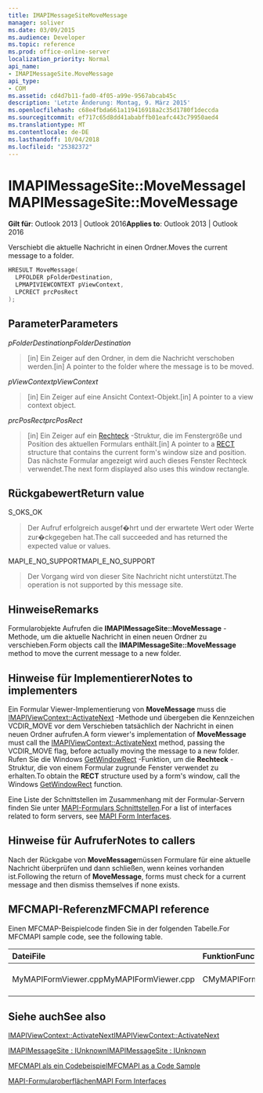 ```yaml
---
title: IMAPIMessageSiteMoveMessage
manager: soliver
ms.date: 03/09/2015
ms.audience: Developer
ms.topic: reference
ms.prod: office-online-server
localization_priority: Normal
api_name:
- IMAPIMessageSite.MoveMessage
api_type:
- COM
ms.assetid: cd4d7b11-fad0-4f05-a99e-9567abcab45c
description: 'Letzte Änderung: Montag, 9. März 2015'
ms.openlocfilehash: c68e4fbda661a119416918a2c35d1780f1deccda
ms.sourcegitcommit: ef717c65d8dd41ababffb01eafc443c79950aed4
ms.translationtype: MT
ms.contentlocale: de-DE
ms.lasthandoff: 10/04/2018
ms.locfileid: "25382372"
---
```

# <a name="imapimessagesitemovemessage"></a><span data-ttu-id="43d1e-103">IMAPIMessageSite::MoveMessage</span><span class="sxs-lookup"><span data-stu-id="43d1e-103">IMAPIMessageSite::MoveMessage</span></span>

  
  
<span data-ttu-id="43d1e-104">**Gilt für**: Outlook 2013 | Outlook 2016</span><span class="sxs-lookup"><span data-stu-id="43d1e-104">**Applies to**: Outlook 2013 | Outlook 2016</span></span> 
  
<span data-ttu-id="43d1e-105">Verschiebt die aktuelle Nachricht in einen Ordner.</span><span class="sxs-lookup"><span data-stu-id="43d1e-105">Moves the current message to a folder.</span></span>
  
```cpp
HRESULT MoveMessage(
  LPFOLDER pFolderDestination,
  LPMAPIVIEWCONTEXT pViewContext,
  LPCRECT prcPosRect
);
```

## <a name="parameters"></a><span data-ttu-id="43d1e-106">Parameter</span><span class="sxs-lookup"><span data-stu-id="43d1e-106">Parameters</span></span>

 <span data-ttu-id="43d1e-107">_pFolderDestination_</span><span class="sxs-lookup"><span data-stu-id="43d1e-107">_pFolderDestination_</span></span>
  
> <span data-ttu-id="43d1e-108">[in] Ein Zeiger auf den Ordner, in dem die Nachricht verschoben werden.</span><span class="sxs-lookup"><span data-stu-id="43d1e-108">[in] A pointer to the folder where the message is to be moved.</span></span>
    
 <span data-ttu-id="43d1e-109">_pViewContext_</span><span class="sxs-lookup"><span data-stu-id="43d1e-109">_pViewContext_</span></span>
  
> <span data-ttu-id="43d1e-110">[in] Ein Zeiger auf eine Ansicht Context-Objekt.</span><span class="sxs-lookup"><span data-stu-id="43d1e-110">[in] A pointer to a view context object.</span></span>
    
 <span data-ttu-id="43d1e-111">_prcPosRect_</span><span class="sxs-lookup"><span data-stu-id="43d1e-111">_prcPosRect_</span></span>
  
> <span data-ttu-id="43d1e-112">[in] Ein Zeiger auf ein [Rechteck](https://msdn.microsoft.com/library/dd162897%28VS.85%29.aspx) -Struktur, die im Fenstergröße und Position des aktuellen Formulars enthält.</span><span class="sxs-lookup"><span data-stu-id="43d1e-112">[in] A pointer to a [RECT](https://msdn.microsoft.com/library/dd162897%28VS.85%29.aspx) structure that contains the current form's window size and position.</span></span> <span data-ttu-id="43d1e-113">Das nächste Formular angezeigt wird auch dieses Fenster Rechteck verwendet.</span><span class="sxs-lookup"><span data-stu-id="43d1e-113">The next form displayed also uses this window rectangle.</span></span> 
    
## <a name="return-value"></a><span data-ttu-id="43d1e-114">Rückgabewert</span><span class="sxs-lookup"><span data-stu-id="43d1e-114">Return value</span></span>

<span data-ttu-id="43d1e-115">S_OK</span><span class="sxs-lookup"><span data-stu-id="43d1e-115">S_OK</span></span> 
  
> <span data-ttu-id="43d1e-116">Der Aufruf erfolgreich ausgef�hrt und der erwartete Wert oder Werte zur�ckgegeben hat.</span><span class="sxs-lookup"><span data-stu-id="43d1e-116">The call succeeded and has returned the expected value or values.</span></span>
    
<span data-ttu-id="43d1e-117">MAPI_E_NO_SUPPORT</span><span class="sxs-lookup"><span data-stu-id="43d1e-117">MAPI_E_NO_SUPPORT</span></span> 
  
> <span data-ttu-id="43d1e-118">Der Vorgang wird von dieser Site Nachricht nicht unterstützt.</span><span class="sxs-lookup"><span data-stu-id="43d1e-118">The operation is not supported by this message site.</span></span>
    
## <a name="remarks"></a><span data-ttu-id="43d1e-119">Hinweise</span><span class="sxs-lookup"><span data-stu-id="43d1e-119">Remarks</span></span>

<span data-ttu-id="43d1e-120">Formularobjekte Aufrufen die **IMAPIMessageSite::MoveMessage** -Methode, um die aktuelle Nachricht in einen neuen Ordner zu verschieben.</span><span class="sxs-lookup"><span data-stu-id="43d1e-120">Form objects call the **IMAPIMessageSite::MoveMessage** method to move the current message to a new folder.</span></span> 
  
## <a name="notes-to-implementers"></a><span data-ttu-id="43d1e-121">Hinweise für Implementierer</span><span class="sxs-lookup"><span data-stu-id="43d1e-121">Notes to implementers</span></span>

<span data-ttu-id="43d1e-122">Ein Formular Viewer-Implementierung von **MoveMessage** muss die [IMAPIViewContext::ActivateNext](imapiviewcontext-activatenext.md) -Methode und übergeben die Kennzeichen VCDIR_MOVE vor dem Verschieben tatsächlich der Nachricht in einen neuen Ordner aufrufen.</span><span class="sxs-lookup"><span data-stu-id="43d1e-122">A form viewer's implementation of **MoveMessage** must call the [IMAPIViewContext::ActivateNext](imapiviewcontext-activatenext.md) method, passing the VCDIR_MOVE flag, before actually moving the message to a new folder.</span></span> <span data-ttu-id="43d1e-123">Rufen Sie die Windows [GetWindowRect](https://msdn.microsoft.com/library/ms633519) -Funktion, um die **Rechteck** -Struktur, die von einem Formular zugrunde Fenster verwendet zu erhalten.</span><span class="sxs-lookup"><span data-stu-id="43d1e-123">To obtain the **RECT** structure used by a form's window, call the Windows [GetWindowRect](https://msdn.microsoft.com/library/ms633519) function.</span></span> 
  
<span data-ttu-id="43d1e-124">Eine Liste der Schnittstellen im Zusammenhang mit der Formular-Servern finden Sie unter [MAPI-Formulars Schnittstellen](mapi-form-interfaces.md).</span><span class="sxs-lookup"><span data-stu-id="43d1e-124">For a list of interfaces related to form servers, see [MAPI Form Interfaces](mapi-form-interfaces.md).</span></span>
  
## <a name="notes-to-callers"></a><span data-ttu-id="43d1e-125">Hinweise für Aufrufer</span><span class="sxs-lookup"><span data-stu-id="43d1e-125">Notes to callers</span></span>

<span data-ttu-id="43d1e-126">Nach der Rückgabe von **MoveMessage**müssen Formulare für eine aktuelle Nachricht überprüfen und dann schließen, wenn keines vorhanden ist.</span><span class="sxs-lookup"><span data-stu-id="43d1e-126">Following the return of **MoveMessage**, forms must check for a current message and then dismiss themselves if none exists.</span></span> 
  
## <a name="mfcmapi-reference"></a><span data-ttu-id="43d1e-127">MFCMAPI-Referenz</span><span class="sxs-lookup"><span data-stu-id="43d1e-127">MFCMAPI reference</span></span>

<span data-ttu-id="43d1e-128">Einen MFCMAP-Beispielcode finden Sie in der folgenden Tabelle.</span><span class="sxs-lookup"><span data-stu-id="43d1e-128">For MFCMAPI sample code, see the following table.</span></span>
  
|<span data-ttu-id="43d1e-129">**Datei**</span><span class="sxs-lookup"><span data-stu-id="43d1e-129">**File**</span></span>|<span data-ttu-id="43d1e-130">**Funktion**</span><span class="sxs-lookup"><span data-stu-id="43d1e-130">**Function**</span></span>|<span data-ttu-id="43d1e-131">**Kommentar**</span><span class="sxs-lookup"><span data-stu-id="43d1e-131">**Comment**</span></span>|
|:-----|:-----|:-----|
|<span data-ttu-id="43d1e-132">MyMAPIFormViewer.cpp</span><span class="sxs-lookup"><span data-stu-id="43d1e-132">MyMAPIFormViewer.cpp</span></span>  <br/> |<span data-ttu-id="43d1e-133">CMyMAPIFormViewer::MoveMessage</span><span class="sxs-lookup"><span data-stu-id="43d1e-133">CMyMAPIFormViewer::MoveMessage</span></span>  <br/> |<span data-ttu-id="43d1e-134">Nicht implementiert.</span><span class="sxs-lookup"><span data-stu-id="43d1e-134">Not implemented.</span></span>  <br/> |
   
## <a name="see-also"></a><span data-ttu-id="43d1e-135">Siehe auch</span><span class="sxs-lookup"><span data-stu-id="43d1e-135">See also</span></span>



[<span data-ttu-id="43d1e-136">IMAPIViewContext::ActivateNext</span><span class="sxs-lookup"><span data-stu-id="43d1e-136">IMAPIViewContext::ActivateNext</span></span>](imapiviewcontext-activatenext.md)
  
[<span data-ttu-id="43d1e-137">IMAPIMessageSite : IUnknown</span><span class="sxs-lookup"><span data-stu-id="43d1e-137">IMAPIMessageSite : IUnknown</span></span>](imapimessagesiteiunknown.md)


[<span data-ttu-id="43d1e-138">MFCMAPI als ein Codebeispiel</span><span class="sxs-lookup"><span data-stu-id="43d1e-138">MFCMAPI as a Code Sample</span></span>](mfcmapi-as-a-code-sample.md)
  
[<span data-ttu-id="43d1e-139">MAPI-Formularoberflächen</span><span class="sxs-lookup"><span data-stu-id="43d1e-139">MAPI Form Interfaces</span></span>](mapi-form-interfaces.md)

